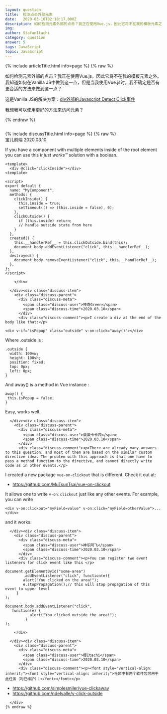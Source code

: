 ```yaml
---
layout: question
title:  检测点击外部元素
date:   2020-03-10T02:18:17.000Z
description: 如何检测元素外部的点击？我正在使用Vue.js，因此它将不在我的模板元素之外。我知道如何在Vanilla JS中做到这一点，但是当我使用Vue.js时，我...
img: 
author: StafanItachi
category: question
answer: 5
tags: JavaScript
topic: JavaScript
---
```

<div class="article-root">
  <div class="article">
    {% include articleTitle.html info=page %}
    {% raw %}
    <div class="article-content"><p><font style="vertical-align: inherit;"><font style="vertical-align: inherit;">如何检测元素外部的点击？</font><font style="vertical-align: inherit;">我正在使用Vue.js，因此它将不在我的模板元素之外。</font><font style="vertical-align: inherit;">我知道如何在Vanilla JS中做到这一点，但是当我使用Vue.js时，我不确定是否有更合适的方法来做到这一点？</font></font></p>

<p><font style="vertical-align: inherit;"><font style="vertical-align: inherit;">这是Vanilla JS的解决方案：</font></font><a href="https://stackoverflow.com/questions/18893144/javascript-detect-click-event-outside-of-div"><font style="vertical-align: inherit;"><font style="vertical-align: inherit;">div外部的Javascript Detect Click事件</font></font></a></p>

<p><font style="vertical-align: inherit;"><font style="vertical-align: inherit;">我想我可以使用更好的方法来访问元素？</font></font></p></div>
    {% endraw %}
  </div>
  <p style="height: 0;width:0;overflow: hidden;"> 第418篇《检测点击外部元素》来自Winter(https://github.com/aiyld/aiyld.github.io)的站点</p>
  <div class="discuss-wrapper">
    {% include discussTitle.html info=page %}
    {% raw %}
    <div class="discuss-item">
        <div class="discuss-parent">
          <div class="discuss-meta">
            <span class="discuss-user">宝儿前端</span>
            <span class="discuss-time">2020.03.10</span>
          </div>
          <div class="discuss-comment"><p>If you have a component with multiple elements inside of the root element you can use this <em>It just works™</em> solution with a boolean.</p>

<pre class="lang-html prettyprint-override"><code>&lt;template&gt;<font></font>
  &lt;div @click="clickInside"&gt;&lt;/div&gt;<font></font>
&lt;template&gt;<font></font>
</code></pre>

<pre class="lang-js prettyprint-override"><code>&lt;script&gt;<font></font>
export default {<font></font>
  name: "MyComponent",<font></font>
  methods: {<font></font>
    clickInside() {<font></font>
      this.inside = true;<font></font>
      setTimeout(() =&gt; (this.inside = false), 0);<font></font>
    },<font></font>
    clickOutside() {<font></font>
      if (this.inside) return;<font></font>
      // handle outside state from here<font></font>
    }<font></font>
  },<font></font>
  created() {<font></font>
    this.__handlerRef__ = this.clickOutside.bind(this);<font></font>
    document.body.addEventListener("click", this.__handlerRef__);<font></font>
  },<font></font>
  destroyed() {<font></font>
    document.body.removeEventListener("click", this.__handlerRef__);<font></font>
  },<font></font>
};<font></font>
&lt;/script&gt;<font></font>
</code></pre></div>
        </div>
        
      </div><div class="discuss-item">
        <div class="discuss-parent">
          <div class="discuss-meta">
            <span class="discuss-user">神奇Green</span>
            <span class="discuss-time">2020.03.10</span>
          </div>
          <div class="discuss-comment"><p>I create a div at the end of the body like that:</p>

<pre><code>&lt;div v-if="isPopup" class="outside" v-on:click="away()"&gt;&lt;/div&gt;
</code></pre>

<p>Where .outside is :</p>

<pre><code>.outside {<font></font>
  width: 100vw;<font></font>
  height: 100vh;<font></font>
  position: fixed;<font></font>
  top: 0px;<font></font>
  left: 0px;<font></font>
}<font></font>
</code></pre>

<p>And away() is a method in Vue instance :</p>

<pre><code>away() {<font></font>
 this.isPopup = false;<font></font>
}<font></font>
</code></pre>

<p>Easy, works well.</p></div>
        </div>
        
      </div><div class="discuss-item">
        <div class="discuss-parent">
          <div class="discuss-meta">
            <span class="discuss-user">蛋蛋卡卡西</span>
            <span class="discuss-time">2020.03.10</span>
          </div>
          <div class="discuss-comment"><p>There are already many answers to this question, and most of them are based on the similar custom directive idea. The problem with this approach is that one have to pass a method function to the directive, and cannot directly write code as in other events.</p>

<p>I created a new package <code>vue-on-clickout</code> that is different. Check it out at:</p>

<ul>
<li><a href="https://github.com/MuTsunTsai/vue-on-clickout" rel="nofollow noreferrer">https://github.com/MuTsunTsai/vue-on-clickout</a></li>
</ul>

<p>It allows one to write <code>v-on:clickout</code> just like any other events. For example, you can write</p>

<pre><code>&lt;div v-on:clickout="myField=value" v-on:click="myField=otherValue"&gt;...&lt;/div&gt;
</code></pre>

<p>and it works.</p></div>
        </div>
        
      </div><div class="discuss-item">
        <div class="discuss-parent">
          <div class="discuss-meta">
            <span class="discuss-user">神乐阿飞</span>
            <span class="discuss-time">2020.03.10</span>
          </div>
          <div class="discuss-comment"><p>You can register two event listeners for click event like this </p>

<pre><code>document.getElementById("some-area")<font></font>
        .addEventListener("click", function(e){<font></font>
        alert("You clicked on the area!");<font></font>
        e.stopPropagation();// this will stop propagation of this event to upper level<font></font>
     }<font></font>
);<font></font>
<font></font>
document.body.addEventListener("click", <font></font>
   function(e) {<font></font>
           alert("You clicked outside the area!");<font></font>
         }<font></font>
);<font></font>
</code></pre></div>
        </div>
        
      </div><div class="discuss-item">
        <div class="discuss-parent">
          <div class="discuss-meta">
            <span class="discuss-user">樱Itachi</span>
            <span class="discuss-time">2020.03.10</span>
          </div>
          <div class="discuss-comment"><p><font style="vertical-align: inherit;"><font style="vertical-align: inherit;">社区中有两个软件包可用于此任务（均已维护）：</font></font></p>

<ul>
<li><a href="https://github.com/simplesmiler/vue-clickaway" rel="noreferrer"><font style="vertical-align: inherit;"><font style="vertical-align: inherit;">https://github.com/simplesmiler/vue-clickaway</font></font></a></li>
<li><a href="https://github.com/ndelvalle/v-click-outside" rel="noreferrer"><font style="vertical-align: inherit;"><font style="vertical-align: inherit;">https://github.com/ndelvalle/v-click-outside</font></font></a></li>
</ul></div>
        </div>
        
      </div>
    {% endraw %}
  </div>
<div>
